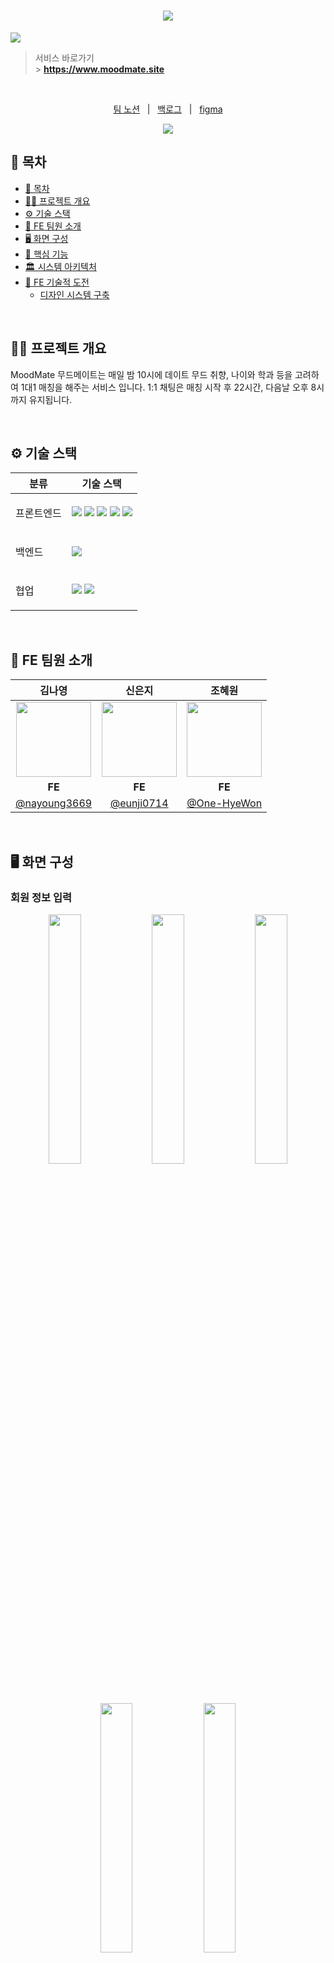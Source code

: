<div align="center">
  <h1><img src="public/illustration/common/logo/pinklogo.png"/></h1> 
</div>

<img src="public/illustration/common/chat/chatlist.png"/>

<br />

> 서비스 바로가기 <br /> > **https://www.moodmate.site**

<br/>

<p align=center>
  <a href="https://plum-lightyear-dd5.notion.site/MoodMate-328ba219563f46118193cd5d7a5acf8f?pvs=4">팀 노션</a>
  &nbsp; | &nbsp; 
  <a href="https://github.com/orgs/Leets-Official/projects/2">백로그</a>
  &nbsp; | &nbsp;
  <a href="https://www.figma.com/file/Pf9BoSgENbbP5DgxTFz7sg/MM-Design?node-id=1%3A2&mode=dev">figma</a> 
  <br />

<div align=center>
    <a href="https://hits.seeyoufarm.com"><img src="https://hits.seeyoufarm.com/api/count/incr/badge.svg?url=https%3A%2F%2Fgithub.com%2FLeets-Official%2FMoodMate-FE&count_bg=%23333333&title_bg=%23FC4F59&icon=&icon_color=%23FC4F59&title=hits&edge_flat=false)](https://hits.seeyoufarm.com"/></a>
</div>

## 📄 목차

- [📄 목차](#-목차)
- [✍🏻 프로젝트 개요](#-프로젝트-개요)
- [⚙️ 기술 스택](#️-기술-스택)
- [🧡 FE 팀원 소개](#-fe-팀원-소개)
- [🖥️ 화면 구성](#-화면-구성)
- [🚀 핵심 기능](#-핵심-기능)
- [🏛️ 시스템 아키텍처](#️-시스템-아키텍처)
- [🔎 FE 기술적 도전](#-FE-기술적-도전)
  - [디자인 시스템 구축](#디자인-시스템-구축)

<br />

## ✍🏻 프로젝트 개요

MoodMate 무드메이트는 매일 밤 10시에 데이트 무드 취향, 나이와 학과 등을 고려하여 1대1 매칭을 해주는 서비스 입니다.
1:1 채팅은 매칭 시작 후 22시간, 다음날 오후 8시까지 유지됩니다.

<br />

## ⚙️ 기술 스택

<table>
    <thead>
        <tr>
            <th>분류</th>
            <th>기술 스택</th>
        </tr>
    </thead>
    <tbody>
        <tr>
            <td>
                  <p>프론트엔드</p>
            </td>
            <td>
                  <img src="https://img.shields.io/badge/Next.js-000000?style=flat&logo=Next.js&logoColor=white"/>
                  <img src="https://img.shields.io/badge/typescript-1572B6?style=flat&logo=typescript&logoColor=000000"/>
                  <img src="https://img.shields.io/badge/tailwindcss-1252B6?style=flat&logo=tailwindcss&logoColor=white"/>
                  <img src="https://img.shields.io/badge/recoil-61DAFB?style=flat&logo=recoil&logoColor=000000"/>
                  <img src="https://img.shields.io/badge/react--query-FF4154?style=flat&logo=react-query&logoColor=000000"/>
            </td>
        </tr>
        <tr>
            <td>
                <p>백엔드</p>
            </td>
            <td>
                <img src="https://img.shields.io/badge/Docker-2496ED?&logo=Docker&logoColor=white">
            </td>
        </tr>
        <tr>
            <td>
                <p>협업</p>
            </td>
            <td>
                <img src="https://img.shields.io/badge/Notion-000000?logo=Notion">
                <img src="https://img.shields.io/badge/Figma-F24E1E?logo=Figma&logoColor=ffffff">
            </td>
        </tr>
    </tbody>

</table>

<br />

## 🧡 FE 팀원 소개

|                                                             김나영                                                              |                                     신은지                                     |                                                             조혜원                                                             |
| :-----------------------------------------------------------------------------------------------------------------------------: | :----------------------------------------------------------------------------: | :----------------------------------------------------------------------------------------------------------------------------: |
| <img src="https://avatars.githubusercontent.com/u/70098144?s=400&u=0d205e74937390beac28c6ea7fb8f0cec539495d&v=4" width="120" /> | <img src="https://avatars.githubusercontent.com/u/81403265?v=4" width="120" /> | <img src="https://user-images.githubusercontent.com/101498350/189495158-82952cba-8faf-4da7-896d-9bdc34508c97.jpg" width="120"> |
|                                                             **FE**                                                              |                                     **FE**                                     |                                                             **FE**                                                             |
|                                         [@nayoung3669](https://github.com/nayoung3669)                                          |                   [@eunji0714](https://github.com/eunji0714)                   |                                          [@One-HyeWon](https://github.com/One-HyeWon)                                          |

<br />

## 🖥️ 화면 구성

### 회원 정보 입력

<p align="center">  <img src="public/readme/정보1.png"align="center" width="32%">  <img src="public/readme/정보2.png"align="center" width="32%">  <img src="public/readme/정보3.png"align="center" width="32%"></p>
<p align="center">  <img src="public/readme/정보4.png"align="center" width="32%">  <img src="public/readme/정보5.png"align="center" width="32%"></p>

<br />

### 상대 무디 조건 입력

<p align="center">  <img src="public/readme/무디1.png"align="center" width="32%">  <img src="public/readme/무디2.png"align="center" width="32%">  <img src="public/readme/무디3.png"align="center" width="32%"></p>

<br />

### 메인페이지

<p align="center">  <img src="public/readme/메인1.png"align="center" width="32%"> <img src="public/readme/메인2.png"align="center" width="32%">  <img src="public/readme/비활메인.png"align="center" width="32%"><figcaption align="center">매칭대기중 | 매칭 후 채팅중 | 비활성화중 메인</figcaption></p>

### 채팅

<p align="center">  <img src="public/readme/채팅1.png"align="center" width="32%"> <img src="public/readme/채팅2.png"align="center" width="32%">  <img src="public/readme/상대방채팅.png"align="center" width="32%"><figcaption align="center">채팅 미리보기 | 채팅중 | 상대 무디 정보 조회</figcaption></p>

### 마이페이지

<p align="center">  <img src="public/readme/마이페이지.png"align="center" width="32%"></p>

<br />

## 🚀 핵심 기능

### 매칭 시스템

### 1:1 실시간 채팅

> 웹소켓과 Stomp 프로토콜을 이용한 1:1 채팅방 구현

- pub, sub 모델을 통한 양방향 통신 구현
- recoil 전역 상태 관리툴을 이용해 실시간 채팅이 올 때 마다 클라이언트 사이드에 저장함으로서 백엔드 api 요청 횟수 조절

### 채팅방 무한스크롤

> 리액트 쿼리와 IntersectionObserver를 활용한 무한 스크롤 구현으로, 사용자가 원할 때만 채팅 내용을 가져옴

- 유저가 스크롤을 위로 올리면 이전의 채팅이 설정한 사이즈만큼 보여짐
- 다음 페이지의 element가 없다면 더이상의 api 요청을 하지 않음
- 스크롤이 맨 위 또는 중간에 있을 때, 실시간 메시지를 송수신하면 스크롤이 가장 아래로 내려감

</aside>

<br />

